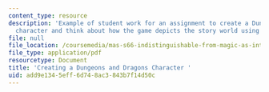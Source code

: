 ```yaml
---
content_type: resource
description: 'Example of student work for an assignment to create a Dungeons and Dragons
  character and think about how the game depicts the story world using numerical systems. '
file: null
file_location: /coursemedia/mas-s66-indistinguishable-from-magic-as-interface-technology-and-tradition-spring-2015/add9e1345eff6d748ac3843b7f14d50c_MITMAS_S66S15_DDCharacter.pdf
file_type: application/pdf
resourcetype: Document
title: 'Creating a Dungeons and Dragons Character '
uid: add9e134-5eff-6d74-8ac3-843b7f14d50c
---
```

